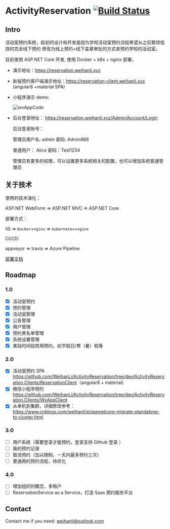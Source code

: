 # ActivityReservation [![Build Status](https://weihanli.visualstudio.com/Pipelines/_apis/build/status/WeihanLi.ActivityReservation?branchName=dev)](https://weihanli.visualstudio.com/Pipelines/_build/latest?definitionId=7?branchName=dev)

## Intro

活动室预约系统，起初的设计和开发是因为学校活动室预约流程希望从之前繁琐低效的完全线下预约
修改为线上预约+线下盖章审批的方式来预约学校的活动室。

目前使用 ASP.NET Core 开发, 使用 Docker + k8s + nginx 部署，

- 演示地址：<https://reservation.weihanli.xyz>
- 新版预约客户端演示地址：<https://reservation-client.weihanli.xyz>  (angular8 +material SPA)
- 小程序演示 demo:

  ![wxAppCode](./images/wxAppCode.jpg)

- 后台登录地址： <https://reservation.weihanli.xyz/Admin/Account/Login>

  后台登录账号：

  管理员用户名: admin 密码: Admin888

  普通用户： Alice 密码：Test1234

  管理员有更多的权限，可以设置更多系统相关的配置，也可以增加系统普通管理员

## 关于技术

使用的技术演化：

ASP.NET WebForm => ASP.NET MVC => ASP.NET Core

部署方式：

IIS => `Docker`+`nginx` => `kubernetes`+`nginx`

CI/CD:

appveyor => travis => Azure Pipeline

[部署文档](./docs/README.md)

## Roadmap

### 1.0

- [x] 活动室预约
- [x] 预约管理
- [x] 活动室管理
- [x] 公告管理
- [x] 用户管理
- [x] 预约黑名单管理
- [x] 系统设置管理
- [x] 某段时间段禁用预约，如节假日/寒（暑）假等

### 2.0

- [x] 活动室预约 SPA <https://github.com/WeihanLi/ActivityReservation/tree/dev/ActivityReservation.Clients/ReservationClient>（angular8 + material)
- [x] 微信小程序预约 <https://github.com/WeihanLi/ActivityReservation/tree/dev/ActivityReservation.Clients/WxAppClient>
- [x] 从单机到集群，详细修改参考：<https://www.cnblogs.com/weihanli/p/aspnetcore-migrate-standalone-to-cluster.html>

### 3.0

- [ ] 用户系统（需要登录才能预约，登录支持 <!--微信/QQ/--> Github 登录 <!-- 使用 ids4 搭建统一的登录平台，统一用户系统 -->）
- [ ] 我的预约记录
- [ ] 取消预约（加以限制，一天内最多预约三次）
- [ ] 更通用的预约流程，待优化

### 4.0

- [ ] 增加组织的概念，多租户
- [ ] ReservationService as a Service，打造 Saas 预约服务平台

## Contact

Contact me if you need: <weihanli@outlook.com>
